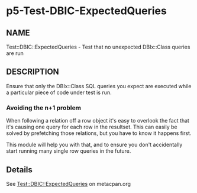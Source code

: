p5-Test-DBIC-ExpectedQueries
============================

## NAME

Test::DBIC::ExpectedQueries - Test that no unexpected DBIx::Class
queries are run

## DESCRIPTION

Ensure that only the DBIx::Class SQL queries you expect are executed
while a particular piece of code under test is run.

### Avoiding the n+1 problem

When following a relation off a row object it's easy to overlook the
fact that it's causing one query for each row in the resultset. This can
easily be solved by prefetching those relations, but you have to know it
happens first.

This module will help you with that, and to ensure you don't
accidentally start running many single row queries in the future.


## Details

See [Test::DBIC::ExpectedQueries](ExpectedQueries/source/lib/Test/DBIC/) on metacpan.org

